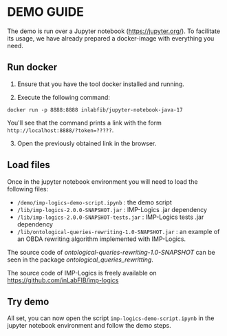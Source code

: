 # DEMO GUIDE

The demo is run over a Jupyter notebook (https://jupyter.org/).
To facilitate its usage, we have already prepared a docker-image
with everything you need.

## Run docker

1. Ensure that you have the tool docker installed and running.

2. Execute the following command:

```shell
docker run -p 8888:8888 inlabfib/jupyter-notebook-java-17
```

You'll see that the command prints a link with the form `http://localhost:8888/?token=?????`.

3. Open the previously obtained link in the browser.

## Load files

Once in the jupyter notebook environment you will need to load the following files:

- `/demo/imp-logics-demo-script.ipynb` : the demo script
- `/lib/imp-logics-2.0.0-SNAPSHOT.jar` : IMP-Logics .jar dependency
- `/lib/imp-logics-2.0.0-SNAPSHOT-tests.jar` : IMP-Logics tests .jar dependency
- `/lib/ontological-queries-rewriting-1.0-SNAPSHOT.jar` : an example of an OBDA rewriting algorithm implemented with IMP-Logics.

The source code of *ontological-queries-rewriting-1.0-SNAPSHOT* can be seen in the package *ontological_queries_rewritting*.

The source code of IMP-Logics is freely available on https://github.com/inLabFIB/imp-logics

## Try demo

All set, you can now open the script `imp-logics-demo-script.ipynb` in the jupyter notebook environment and follow the
demo steps.